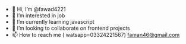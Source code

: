 - 👋 Hi, I’m @fawad4221
- 👀 I’m interested in job
- 🌱 I’m currently learning javascript
- 💞️ I’m looking to collaborate on frontend projects
- 📫 How to reach me ( watsapp=03324221567) faman46@gmail.com

<!---
fawad4221/fawad4221 is a ✨ special ✨ repository because its `README.md` (this file) appears on your GitHub profile.
You can click the Preview link to take a look at your changes.
--->
